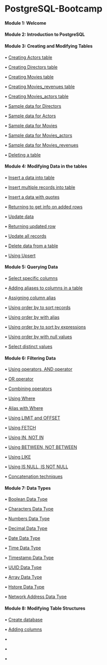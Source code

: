 # PostgreSQL-Bootcamp

#### Module 1: Welcome

#### Module 2: Introduction to PostgreSQL

#### Module 3: Creating and Modifying Tables

• [Creating Actors table](https://github.com/defnebusecelik/PostgreSQL-Bootcamp/blob/main/Module%203/creating_actors_table.sql)

• [Creating Directors table](https://github.com/defnebusecelik/PostgreSQL-Bootcamp/blob/main/Module%203/creating_directors_table.sql)

• [Creating Movies table](https://github.com/defnebusecelik/PostgreSQL-Bootcamp/blob/main/Module%203/creating_movies_table.sql)

• [Creating Movies_revenues table](https://github.com/defnebusecelik/PostgreSQL-Bootcamp/blob/main/Module%203/creating_movies_revenues_table.sql)

• [Creating Movies_actors table](https://github.com/defnebusecelik/PostgreSQL-Bootcamp/blob/main/Module%203/creating_movies_actors_table.sql)

• [Sample data for Directors](https://github.com/defnebusecelik/PostgreSQL-Bootcamp/blob/main/Module%203/directors.sql)

• [Sample data for Actors](https://github.com/defnebusecelik/PostgreSQL-Bootcamp/blob/main/Module%203/actors.sql)

• [Sample data for Movies](https://github.com/defnebusecelik/PostgreSQL-Bootcamp/blob/main/Module%203/movies.sql)

• [Sample data for Movies_actors](https://github.com/defnebusecelik/PostgreSQL-Bootcamp/blob/main/Module%203/movies_actors.sql)

• [Sample data for Movies_revenues](https://github.com/defnebusecelik/PostgreSQL-Bootcamp/blob/main/Module%203/movies_revenues.sql)

• [Deleting a table](https://github.com/defnebusecelik/PostgreSQL-Bootcamp/blob/main/Module%203/delete_table.sql)

#### Module 4: Modifying Data in the tables

• [Insert a data into table](https://github.com/defnebusecelik/PostgreSQL-Bootcamp/blob/main/Module%204/insert_a_data_into_table.sql)

• [Insert multiple records into table](https://github.com/defnebusecelik/PostgreSQL-Bootcamp/blob/main/Module%204/insert_multiple_records.sql)

• [Insert a data with quotes](https://github.com/defnebusecelik/PostgreSQL-Bootcamp/blob/main/Module%204/insert_data_quotes.sql)

• [Returning to get info on added rows](https://github.com/defnebusecelik/PostgreSQL-Bootcamp/blob/main/Module%204/returning_info.sql) 

• [Update data](https://github.com/defnebusecelik/PostgreSQL-Bootcamp/blob/main/Module%204/update_data.sql)

• [Returning updated row](https://github.com/defnebusecelik/PostgreSQL-Bootcamp/blob/main/Module%204/returning_updated.sql)

• [Update all records](https://github.com/defnebusecelik/PostgreSQL-Bootcamp/blob/main/Module%204/update_all.sql)

• [Delete data from a table](https://github.com/defnebusecelik/PostgreSQL-Bootcamp/blob/main/Module%204/delete_records.sql)

• [Using Upsert](https://github.com/defnebusecelik/PostgreSQL-Bootcamp/blob/main/Module%204/using_upsert.sql)

#### Module 5: Querying Data

• [Select specific columns](https://github.com/defnebusecelik/PostgreSQL-Bootcamp/blob/main/Module%205/select_specific_columns.sql)

• [Adding aliases to columns in a table](https://github.com/defnebusecelik/PostgreSQL-Bootcamp/blob/main/Module%205/adding_alias.sql)

• [Assigning column alias](https://github.com/defnebusecelik/PostgreSQL-Bootcamp/blob/main/Module%205/column_alias.sql)

• [Using order by to sort records](https://github.com/defnebusecelik/PostgreSQL-Bootcamp/blob/main/Module%205/order_by_to_sort.sql)

• [Using order by with alias](https://github.com/defnebusecelik/PostgreSQL-Bootcamp/blob/main/Module%205/order_by_with_alias.sql)

• [Using order by to sort by expressions](https://github.com/defnebusecelik/PostgreSQL-Bootcamp/blob/main/Module%205/oder_by_with_expressions_columns.sql)

• [Using order by with null values](https://github.com/defnebusecelik/PostgreSQL-Bootcamp/blob/main/Module%205/order_by_with_null.sql)

• [Select distinct values](https://github.com/defnebusecelik/PostgreSQL-Bootcamp/blob/main/Module%205/distinct_values.sql)

#### Module 6: Filtering Data

• [Using operators, AND operator](https://github.com/defnebusecelik/PostgreSQL-Bootcamp/blob/main/Module%206/using_operators.sql)

• [OR operator](https://github.com/defnebusecelik/PostgreSQL-Bootcamp/blob/main/Module%206/or_operator.sql)

• [Combining operators](https://github.com/defnebusecelik/PostgreSQL-Bootcamp/blob/main/Module%206/combining_operators.sql)

• [Using Where](https://github.com/defnebusecelik/PostgreSQL-Bootcamp/blob/main/Module%206/using_where.sql)

• [Alias with Where](https://github.com/defnebusecelik/PostgreSQL-Bootcamp/blob/main/Module%206/alias_with_where.sql)

• [Using LIMIT and OFFSET](https://github.com/defnebusecelik/PostgreSQL-Bootcamp/blob/main/Module%206/using_limit.sql)

• [Using FETCH](https://github.com/defnebusecelik/PostgreSQL-Bootcamp/blob/main/Module%206/using_fetch.sql)

• [Using IN, NOT IN](https://github.com/defnebusecelik/PostgreSQL-Bootcamp/blob/main/Module%206/using%20in.sql)

• [Using BETWEEN, NOT BETWEEN](https://github.com/defnebusecelik/PostgreSQL-Bootcamp/blob/main/Module%206/using%20between.sql)

• [Using LIKE](https://github.com/defnebusecelik/PostgreSQL-Bootcamp/blob/main/Module%206/using%20like.sql)

• [Using IS NULL, IS NOT NULL](https://github.com/defnebusecelik/PostgreSQL-Bootcamp/blob/main/Module%206/using%20is%20null.sql)

• [Concatenation techniques](https://github.com/defnebusecelik/PostgreSQL-Bootcamp/blob/main/Module%206/concatenate.sql)

#### Module 7: Data Types

• [Boolean Data Type](https://github.com/defnebusecelik/PostgreSQL-Bootcamp/blob/main/Module%207/boolean%20data%20type.sql)

• [Characters Data Type](https://github.com/defnebusecelik/PostgreSQL-Bootcamp/blob/main/Module%207/characters%20data%20type.sql)

• [Numbers Data Type](https://github.com/defnebusecelik/PostgreSQL-Bootcamp/blob/main/Module%207/numeric%20data%20type.sql)

• [Decimal Data Type](https://github.com/defnebusecelik/PostgreSQL-Bootcamp/blob/main/Module%207/decimal%20data%20dytpe.sql)

• [Date Data Type](https://github.com/defnebusecelik/PostgreSQL-Bootcamp/blob/main/Module%207/date%20data%20type.sql)

• [Time Data Type](https://github.com/defnebusecelik/PostgreSQL-Bootcamp/blob/main/Module%207/time%20data%20type.sql)

• [Timestamp Data Type](https://github.com/defnebusecelik/PostgreSQL-Bootcamp/blob/main/Module%207/timestamp%20data%20type.sql)

• [UUID Data Type](https://github.com/defnebusecelik/PostgreSQL-Bootcamp/blob/main/Module%207/uuid%20data%20type.sql)

• [Array Data Type](https://github.com/defnebusecelik/PostgreSQL-Bootcamp/blob/main/Module%207/array%20data%20type.sql)

• [Hstore Data Type](https://github.com/defnebusecelik/PostgreSQL-Bootcamp/blob/main/Module%207/hstore.sql)

• [Network Address Data Type](https://github.com/defnebusecelik/PostgreSQL-Bootcamp/blob/main/Module%207/network.sql)

#### Module 8: Modifying Table Structures

• [Create database](https://github.com/defnebusecelik/PostgreSQL-Bootcamp/blob/main/Module%208/create_database.sql)

• [Adding columns](https://github.com/defnebusecelik/PostgreSQL-Bootcamp/blob/main/Module%208/adding_columns.sql)

• 

• 

• 
